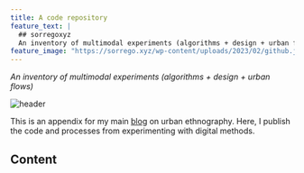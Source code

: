 ```yaml
---
title: A code repository
feature_text: |
  ## sorregoxyz
  An inventory of multimodal experiments (algorithms + design + urban flows)
feature_image: "https://sorrego.xyz/wp-content/uploads/2023/02/github.jpg"
---
```


*An inventory of multimodal experiments (algorithms + design + urban flows)*

![header](https://sorrego.xyz/wp-content/uploads/2023/02/github-blog.jpg)


This is an appendix for my main [blog](http://sorrego.xyz) on urban ethnography. Here, I publish the code and processes from experimenting with digital methods.

## Content